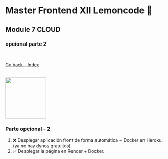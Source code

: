 # Master Frontend XII Lemoncode 🍋

## Module 7 CLOUD

### opcional parte 2

<br>

[Go back - Index](https://github.com/MiguelJiRo/Master-Frontend-XII-Lemoncode)

<br>

<img align="center" src="https://media.giphy.com/media/7j2hfyeVcDtf2/giphy.gif" width="128px">

<br>

### Parte opcional - 2

<ol>
    <li>❌ Desplegar aplicación front de forma automática + Docker en Heroku. (ya no hay dynos gratuitos)</li>
    <li>✅ Desplegar la página en Render + Docker.</li>
</ol>
